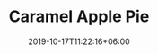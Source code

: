---
title: "Caramel Apple Pie"
date: 2019-10-17T11:22:16+06:00
draft: false

# meta description
description : ""

# product Price
price: "25"
priceBefore: ""

# type must be "products"
type: "special"

sold_out: false

# product Images
# first image will be shown in the product page
images:
  - image: "images/special-pies/caramel-apple-site2.jpg"
  - image: "images/special-pies/caramel-apple-site3.jpg"
---
